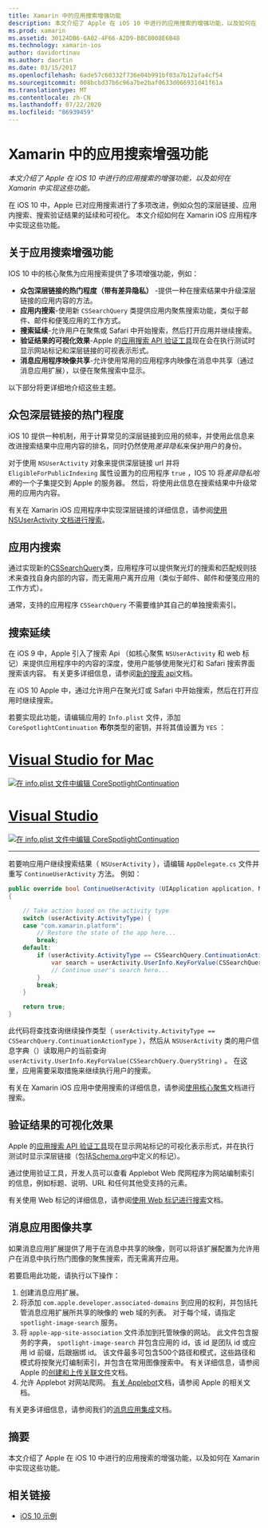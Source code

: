 ```yaml
---
title: Xamarin 中的应用搜索增强功能
description: 本文介绍了 Apple 在 iOS 10 中进行的应用搜索的增强功能，以及如何在 Xamarin 中实现这些功能。
ms.prod: xamarin
ms.assetid: 30124DB6-6A02-4F66-A2D9-BBC8008E6B48
ms.technology: xamarin-ios
author: davidortinau
ms.author: daortin
ms.date: 03/15/2017
ms.openlocfilehash: 6ade57c60332f736e04b991bf83a7b12afa4cf54
ms.sourcegitcommit: 008bcbd37b6c96a7be2baf0633d066931d41f61a
ms.translationtype: MT
ms.contentlocale: zh-CN
ms.lasthandoff: 07/22/2020
ms.locfileid: "86939459"
---
```

# <a name="app-search-enhancements-in-xamarinios"></a>Xamarin 中的应用搜索增强功能

_本文介绍了 Apple 在 iOS 10 中进行的应用搜索的增强功能，以及如何在 Xamarin 中实现这些功能。_

在 iOS 10 中，Apple 已对应用搜索进行了多项改进，例如众包的深层链接、应用内搜索、搜索验证结果的延续和可视化。 本文介绍如何在 Xamarin iOS 应用程序中实现这些功能。

## <a name="about-app-search-enhancements"></a>关于应用搜索增强功能

IOS 10 中的核心聚焦为应用搜索提供了多项增强功能，例如：

- **众包深层链接的热门程度（带有差异隐私）** -提供一种在搜索结果中升级深层链接的应用内容的方法。
- **应用内搜索**-使用新 `CSSearchQuery` 类提供应用内聚焦搜索功能，类似于邮件、邮件和便笺应用的工作方式。
- **搜索延续**-允许用户在聚焦或 Safari 中开始搜索，然后打开应用并继续搜索。
- **验证结果的可视化效果**-Apple 的[应用搜索 API 验证工具](https://search.developer.apple.com/appsearch-validation-tool)现在会在执行测试时显示网站标记和深层链接的可视表示形式。
- **消息应用程序映像共享**-允许使用常用的应用程序内映像在消息中共享（通过消息应用扩展），以便在聚焦搜索中显示。

以下部分将更详细地介绍这些主题。

## <a name="crowdsourced-deep-link-popularity"></a>众包深层链接的热门程度

iOS 10 提供一种机制，用于计算常见的深层链接到应用的频率，并使用此信息来改进搜索结果中应用内容的排名，同时仍然使用*差异隐私*来保护用户的身份。

对于使用 `NSUserActivity` 对象来提供深层链接 url 并将 `EligibleForPublicIndexing` 属性设置为的应用程序 `true` ，IOS 10 将*差异隐私哈希*的一个子集提交到 Apple 的服务器。 然后，将使用此信息在搜索结果中升级常用的应用内内容。

有关在 Xamarin iOS 应用程序中实现深层链接的详细信息，请参阅[使用 NSUserActivity 文档进行搜索](~/ios/platform/search/nsuseractivity.md)。

## <a name="in-app-searching"></a>应用内搜索

通过实现新的[CSSearchQuery](https://developer.apple.com/reference/corespotlight/cssearchquery)类，应用程序可以提供聚光灯的搜索和匹配规则技术来查找自身内部的内容，而无需用户离开应用（类似于邮件、邮件和便笺应用的工作方式）。

通常，支持的应用程序 `CSSearchQuery` 不需要维护其自己的单独搜索索引。

## <a name="search-continuation"></a>搜索延续

在 iOS 9 中，Apple 引入了搜索 Api （如核心聚焦 `NSUserActivity` 和 web 标记）来提供应用程序中的内容的深度，使用户能够使用聚光灯和 Safari 搜索界面搜索该内容。 有关更多详细信息，请参阅[新的搜索 api](~/ios/platform/search/index.md)文档。

在 iOS 10 Apple 中，通过允许用户在聚光灯或 Safari 中开始搜索，然后在打开应用时继续搜索。

若要实现此功能，请编辑应用的 `Info.plist` 文件，添加 `CoreSpotlightContinuation` **布尔**类型的密钥，并将其值设置为 `YES` ：

# <a name="visual-studio-for-mac"></a>[Visual Studio for Mac](#tab/macos)

[![在 info.plist 文件中编辑 CoreSpotlightContinuation](app-search-enhancements-images/search01.png)](app-search-enhancements-images/search01.png#lightbox)

# <a name="visual-studio"></a>[Visual Studio](#tab/windows)

[![在 info.plist 文件中编辑 CoreSpotlightContinuation](app-search-enhancements-images/searchw01.png)](app-search-enhancements-images/search01.png#lightbox)

-----

若要响应用户继续搜索结果（ `NSUserActivity` ），请编辑 `AppDelegate.cs` 文件并重写 `ContinueUserActivity` 方法。 例如：

```csharp
public override bool ContinueUserActivity (UIApplication application, NSUserActivity userActivity, UIApplicationRestorationHandler completionHandler)
{

    // Take action based on the activity type
    switch (userActivity.ActivityType) {
    case "com.xamarin.platform":
        // Restore the state of the app here...
        break;
    default:
        if (userActivity.ActivityType == CSSearchQuery.ContinuationActionType) {
            var search = userActivity.UserInfo.KeyForValue(CSSearchQuery.QueryString);
            // Continue user's search here...
        }
        break;
    }

    return true;
}
```

此代码将查找查询继续操作类型（ `userActivity.ActivityType == CSSearchQuery.ContinuationActionType` ），然后从 `NSUserActivity` 类的用户信息字典（）读取用户的当前查询 `userActivity.UserInfo.KeyForValue(CSSearchQuery.QueryString)` 。 在这里，应用需要采取措施来继续执行用户的搜索。

有关在 Xamarin iOS 应用中使用搜索的详细信息，请参阅[使用核心聚焦](~/ios/platform/search/corespotlight.md)文档进行搜索。

## <a name="visualization-of-validation-results"></a>验证结果的可视化效果

Apple 的[应用搜索 API 验证工具](https://search.developer.apple.com/appsearch-validation-tool)现在显示网站标记的可视化表示形式，并在执行测试时显示深层链接（包括[Schema.org](https://schema.org/)中定义的标记）。

通过使用验证工具，开发人员可以查看 Applebot Web 爬网程序为网站编制索引的信息，例如标题、说明、URL 和任何其他受支持的元素。

有关使用 Web 标记的详细信息，请参阅[使用 Web 标记进行搜索](~/ios/platform/search/web-markup.md)文档。

## <a name="message-app-image-sharing"></a>消息应用图像共享

如果消息应用扩展提供了用于在消息中共享的映像，则可以将该扩展配置为允许用户在消息中执行热门图像的聚焦搜索，而无需离开应用。

若要启用此功能，请执行以下操作：

1. 创建消息应用扩展。
2. 将添加 `com.apple.developer.associated-domains` 到应用的权利，并包括托管消息应用扩展所共享的映像的 web 域的列表。 对于每个域，请指定 `spotlight-image-search` 服务。
3. 将 `apple-app-site-association` 文件添加到托管映像的网站。 此文件包含服务的字典， `spotlight-image-search` 并包含应用的 id，该 id 是团队 id 或应用 id 前缀，后跟捆绑 id。 该文件最多可包含500个路径和模式，这些路径和模式将按聚光灯编制索引，并包含在常用图像搜索中。 有关详细信息，请参阅 Apple 的[创建和上传关联文件](https://developer.apple.com/library/prerelease/content/documentation/General/Conceptual/AppSearch/UniversalLinks.html#//apple_ref/doc/uid/TP40016308-CH12-SW4)文档。
4. 允许 Applebot 对网站爬网。 [有关 Applebot](https://support.apple.com/HT204683)文档，请参阅 Apple 的相关文档。

有关更多详细信息，请参阅我们的[消息应用集成](~/ios/platform/message-app-integration/index.md)文档。

## <a name="summary"></a>摘要

本文介绍了 Apple 在 iOS 10 中进行的应用搜索的增强功能，以及如何在 Xamarin 中实现这些功能。

## <a name="related-links"></a>相关链接

- [iOS 10 示例](https://docs.microsoft.com/samples/browse/?products=xamarin&term=Xamarin.iOS+iOS10)
